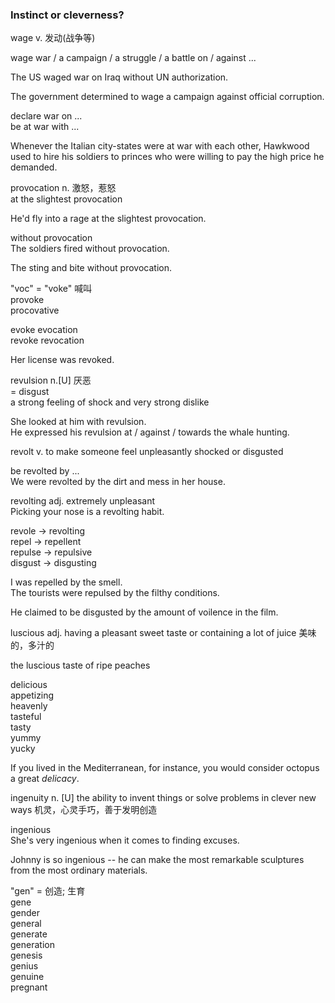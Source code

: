 ### Instinct or cleverness?  
  
wage v. 发动(战争等)  
  
wage war / a campaign / a struggle / a battle on / against ...  
  
The US waged war on Iraq without UN authorization.  
  
The government determined to wage a campaign against official corruption.  
  
declare war on ...  
be at war with ...  
  
Whenever the Italian city-states were at war with each other, Hawkwood used to hire his soldiers to princes who were willing to pay the high price he demanded.  
  
provocation n. 激怒，惹怒  
at the slightest provocation  
  
He'd fly into a rage at the slightest provocation.  
  
without provocation  
The soldiers fired without provocation.  
  
The sting and bite without provocation.  
  
"voc" = "voke" 喊叫  
provoke  
procovative  
  
evoke  evocation  
revoke revocation  
  
Her license was revoked.  
  
revulsion n.[U] 厌恶  
= disgust  
a strong feeling of shock and very strong dislike  
  
She looked at him with revulsion.  
He expressed his revulsion at / against / towards the whale hunting.  
  
revolt v. to make someone feel unpleasantly shocked or disgusted  
  
be revolted by ...  
We were revolted by the dirt and mess in her house.  
  
revolting adj. extremely unpleasant  
Picking your nose is a revolting habit.  
  
revole -> revolting  
repel -> repellent  
repulse -> repulsive  
disgust -> disgusting  
  
I was repelled by the smell.  
The tourists were repulsed by the filthy conditions.  
  
He claimed to be disgusted by the amount of voilence in the film.  
  
luscious adj. having a pleasant sweet taste or containing a lot of juice 美味的，多汁的  
  
the luscious taste of ripe peaches  
  
delicious  
appetizing  
heavenly  
tasteful  
tasty  
yummy  
yucky  
  
If you lived in the Mediterranean, for instance, you would consider octopus a great *delicacy*.  
  
ingenuity n. [U] the ability to invent things or solve problems in clever new ways 机灵，心灵手巧，善于发明创造  
  
ingenious  
She's very ingenious when it comes to finding excuses.  
  
Johnny is so ingenious -- he can make the most remarkable sculptures from the most ordinary materials.  
  
"gen" = 创造; 生育  
gene  
gender  
general  
generate  
generation  
genesis  
genius  
genuine  
pregnant  
  
